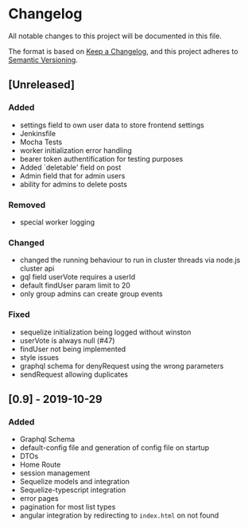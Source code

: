# Changelog
All notable changes to this project will be documented in this file.

The format is based on [Keep a Changelog](https://keepachangelog.com/en/1.0.0/),
and this project adheres to [Semantic Versioning](https://semver.org/spec/v2.0.0.html).

## [Unreleased]

### Added

- settings field to own user data to store frontend settings
- Jenkinsfile
- Mocha Tests
- worker initialization error handling
- bearer token authentification for testing purposes
- Added `deletable' field on post
- Admin field that for admin users
- ability for admins to delete posts

### Removed

- special worker logging

### Changed

- changed the running behaviour to run in cluster threads via node.js cluster api
- gql field userVote requires a userId
- default findUser param limit to 20
- only group admins can create group events

### Fixed

- sequelize initialization being logged without winston
- userVote is always null (#47)
- findUser not being implemented
- style issues
- graphql schema for denyRequest using the wrong parameters
- sendRequest allowing duplicates


## [0.9] - 2019-10-29

### Added

- Graphql Schema
- default-config file and generation of config file on startup
- DTOs
- Home Route
- session management
- Sequelize models and integration
- Sequelize-typescript integration
- error pages
- pagination for most list types
- angular integration by redirecting to `index.html` on not found
